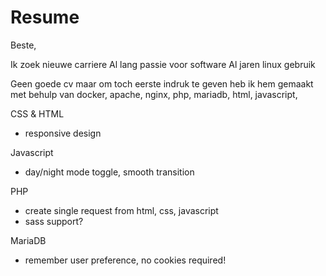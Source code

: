 # Resume

Beste,

Ik zoek nieuwe carriere
Al lang passie voor software
Al jaren linux gebruik

Geen goede cv maar om toch eerste indruk te geven
heb ik hem gemaakt met behulp van docker, apache, nginx, php, mariadb, html, javascript,

CSS & HTML
- responsive design

Javascript
- day/night mode toggle, smooth transition

PHP
- create single request from html, css, javascript
- sass support?

MariaDB
- remember user preference, no cookies required!
